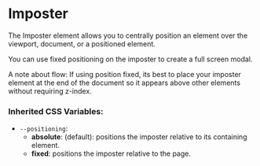 <!-- This is the general documentation layout. Add or remove any sections as needed, but try to stay consistent across components. -->
# Imposter

The Imposter element allows you to centrally position an element over the viewport, document, or a positioned element. 

You can use fixed positioning on the imposter to create a full screen modal. 

A note about flow: If using position fixed, its best to place your imposter element at the end of the document so it appears above other elements without requiring z-index.

### Inherited CSS Variables:

  - `--positioning`:
    - **absolute**: (default): positions the imposter relative to its containing element.
    - **fixed**: positions the imposter relative to the page.
